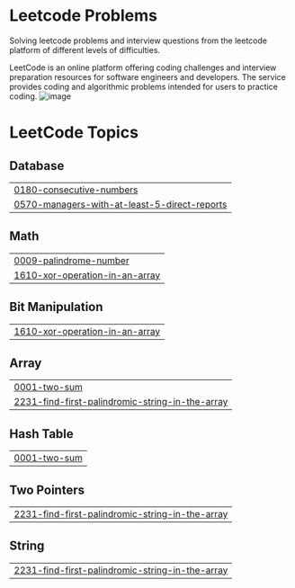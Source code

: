 # Leetcode Problems
Solving leetcode problems and interview questions from the leetcode platform of different levels of difficulties.

LeetCode is an online platform offering coding challenges and interview preparation resources for software engineers and developers. The service provides coding and algorithmic problems intended for users to practice coding.
![image](https://github.com/SomyanshAvasthi/Leetcode-Platform/assets/107310391/d5692d2d-3e6e-42be-a7bc-03f8bde96f48)

<!---LeetCode Topics Start-->
# LeetCode Topics
## Database
|  |
| ------- |
| [0180-consecutive-numbers](https://github.com/SomyanshAvasthi/Leetcode_Practice/tree/master/0180-consecutive-numbers) |
| [0570-managers-with-at-least-5-direct-reports](https://github.com/SomyanshAvasthi/Leetcode_Practice/tree/master/0570-managers-with-at-least-5-direct-reports) |
## Math
|  |
| ------- |
| [0009-palindrome-number](https://github.com/SomyanshAvasthi/Leetcode_Practice/tree/master/0009-palindrome-number) |
| [1610-xor-operation-in-an-array](https://github.com/SomyanshAvasthi/Leetcode_Practice/tree/master/1610-xor-operation-in-an-array) |
## Bit Manipulation
|  |
| ------- |
| [1610-xor-operation-in-an-array](https://github.com/SomyanshAvasthi/Leetcode_Practice/tree/master/1610-xor-operation-in-an-array) |
## Array
|  |
| ------- |
| [0001-two-sum](https://github.com/SomyanshAvasthi/Leetcode_Practice/tree/master/0001-two-sum) |
| [2231-find-first-palindromic-string-in-the-array](https://github.com/SomyanshAvasthi/Leetcode_Practice/tree/master/2231-find-first-palindromic-string-in-the-array) |
## Hash Table
|  |
| ------- |
| [0001-two-sum](https://github.com/SomyanshAvasthi/Leetcode_Practice/tree/master/0001-two-sum) |
## Two Pointers
|  |
| ------- |
| [2231-find-first-palindromic-string-in-the-array](https://github.com/SomyanshAvasthi/Leetcode_Practice/tree/master/2231-find-first-palindromic-string-in-the-array) |
## String
|  |
| ------- |
| [2231-find-first-palindromic-string-in-the-array](https://github.com/SomyanshAvasthi/Leetcode_Practice/tree/master/2231-find-first-palindromic-string-in-the-array) |
<!---LeetCode Topics End-->
